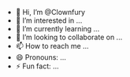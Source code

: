 - 👋 Hi, I’m @Clownfury
- 👀 I’m interested in ...
- 🌱 I’m currently learning ...
- 💞️ I’m looking to collaborate on ...
- 📫 How to reach me ...
- 😄 Pronouns: ...
- ⚡ Fun fact: ...

<!---
Clownfury/Clownfury is a ✨ special ✨ repository because its `README.md` (this file) appears on your GitHub profile.
You can click the Preview link to take a look at your changes.
--->
